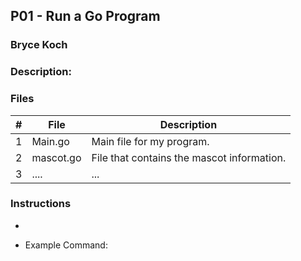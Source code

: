 ## P01 - Run a Go Program
### Bryce Koch
### Description:



### Files

|   #   | File             | Description                                        |
| :---: | ---------------- | -------------------------------------------------- |
|   1   | Main.go        | Main file for my program.      |
|   2   | mascot.go  | File that contains the mascot information.         |
|   3   | .... | ... |

### Instructions

- 



- Example Command:

